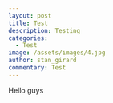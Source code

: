 ```yaml
---
layout: post
title: Test
description: Testing
categories:
  - Test
image: /assets/images/4.jpg
author: stan_girard
commentary: Test
---
```

Hello guys
